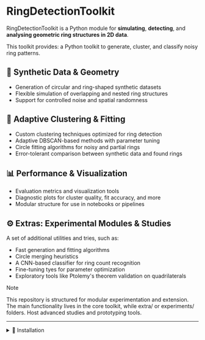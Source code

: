 # RingDetectionToolkit
RingDetectionToolkit is a Python module for **simulating**, **detecting**, and **analysing geometric ring structures in 2D data**.

This toolkit provides: a Python toolkit to generate, cluster, and classify noisy ring patterns.

## :triangular_ruler: Synthetic Data & Geometry 
- Generation of circular and ring-shaped synthetic datasets
- Flexible simulation of overlapping and nested ring structures
- Support for controlled noise and spatial randomness

## :bookmark_tabs: Adaptive Clustering & Fitting
- Custom clustering techniques optimized for ring detection
- Adaptive DBSCAN-based methods with parameter tuning
- Circle fitting algorithms for noisy and partial rings
- Error-tolerant comparison between synthetic data and found rings

## :bar_chart: Performance & Visualization
- Evaluation metrics and visualization tools
- Diagnostic plots for cluster quality, fit accuracy, and more
- Modular structure for use in notebooks or pipelines

## :gear: Extras: Experimental Modules & Studies
A set of additional utilities and tries, such as:
- Fast generation and fitting algorithms
- Circle merging heuristics
- A CNN-based classifier for ring count recognition
- Fine-tuning tyes for parameter optimization
- Exploratory tools like Ptolemy's theorem validation on quadrilaterals

> [!Note]
> This repository is structured for modular experimentation and extension.
The main functionality lives in the core toolkit, while extra/ or experiments/ folders.
Host advanced studies and prototyping tools.

---
<details>
<summary>🔧 Installation</summary>

```bash
git clone https://github.com/AlessandroFiorentino/RingDetectionToolkit.git
cd RingDetectionToolkit
pip install -r requirements.txt
```

